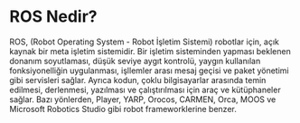 # ROS Nedir?

ROS, (Robot Operating System - Robot İşletim Sistemi) robotlar için, açık kaynak bir meta işletim sistemidir. Bir işletim sisteminden yapması beklenen donanım soyutlaması, düşük seviye aygıt kontrolü, yaygın kullanılan fonksiyonelliğin uygulanması, işllemler arası mesaj geçisi ve paket yönetimi gibi servisleri sağlar. Ayrıca kodun, çoklu bilgisayarlar arasında temin edilmesi, derlenmesi, yazılması ve çalıştırılması için araç ve kütüphaneler sağlar. Bazı yönlerden, Player, YARP, Orocos, CARMEN, Orca, MOOS ve Microsoft Robotics Studio gibi robot frameworklerine benzer.

